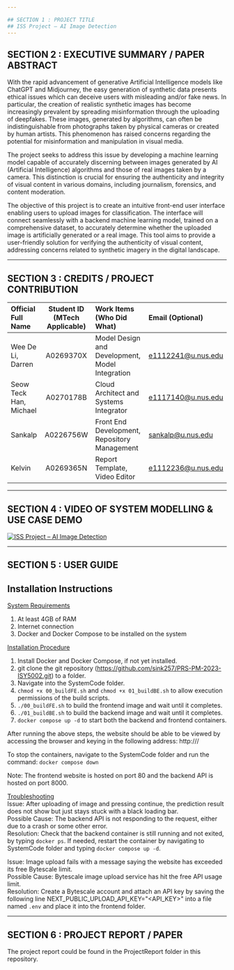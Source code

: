 ```yaml
---

## SECTION 1 : PROJECT TITLE
## ISS Project – AI Image Detection
---
```


## SECTION 2 : EXECUTIVE SUMMARY / PAPER ABSTRACT
With the rapid advancement of generative Artificial Intelligence models like ChatGPT and Midjourney, the easy generation of synthetic data presents ethical issues which can deceive users with misleading and/or fake news. In particular, the creation of realistic synthetic images has become increasingly prevalent by spreading misinformation through the uploading of deepfakes. These images, generated by algorithms, can often be indistinguishable from photographs taken by physical cameras or created by human artists. This phenomenon has raised concerns regarding the potential for misinformation and manipulation in visual media. 

The project seeks to address this issue by developing a machine learning model capable of accurately discerning between images generated by AI (Artificial Intelligence) algorithms and those of real images taken by a camera. This distinction is crucial for ensuring the authenticity and integrity of visual content in various domains, including journalism, forensics, and content moderation. 

The objective of this project is to create an intuitive front-end user interface enabling users to upload images for classification. The interface will connect seamlessly with a backend machine learning model, trained on a comprehensive dataset, to accurately determine whether the uploaded image is artificially generated or a real image. This tool aims to provide a user-friendly solution for verifying the authenticity of visual content, addressing concerns related to synthetic imagery in the digital landscape. 

---

## SECTION 3 : CREDITS / PROJECT CONTRIBUTION

| Official Full Name  | Student ID (MTech Applicable)  | Work Items (Who Did What) | Email (Optional) |
| :------------ |:---------------:| :-------------------------| :-----|
| Wee De Li, Darren | A0269370X | Model Design and Development, Model Integration | e1112241@u.nus.edu |
| Seow Teck Han, Michael | A0270178B | Cloud Architect and Systems Integrator | e1117140@u.nus.edu |
| Sankalp | A0226756W | Front End Development, Repository Management | sankalp@u.nus.edu |
| Kelvin | A0269365N | Report Template, Video Editor | e1112236@u.nus.edu |

---

## SECTION 4 : VIDEO OF SYSTEM MODELLING & USE CASE DEMO
[![ISS Project – AI Image Detection](https://img.youtube.com/vi/UKxGmrfKkME/0.jpg)](https://youtu.be/UKxGmrfKkME "PRS-PM-2023-ISY5002 ISS Project – AI Image Detection")

---

## SECTION 5 : USER GUIDE
## Installation Instructions 

<ins>System Requirements</ins>
1) At least 4GB of RAM 
2) Internet connection 
3) Docker and Docker Compose to be installed on the system 

<ins>Installation Procedure</ins>
1) Install Docker and Docker Compose, if not yet installed. 
2) git clone the git repository (https://github.com/sink257/PRS-PM-2023-ISY5002.git) to a folder. 
3) Navigate into the SystemCode folder.
4) `chmod +x 00_buildFE.sh` and `chmod +x 01_buildBE.sh` to allow execution permissions of the build scripts. 
5) `./00_buildFE.sh` to build the frontend image and wait until it completes. 
6) `./01_buildBE.sh` to build the backend image and wait until it completes. 
7) `docker compose up -d` to start both the backend and frontend containers. 

After running the above steps, the website should be able to be viewed by accessing the browser and keying in the following address: http://<IP address>/ 

To stop the containers, navigate to the SystemCode folder and run the command: 
`docker compose down`

Note: The frontend website is hosted on port 80 and the backend API is hosted on port 8000. 

 

<ins>Troubleshooting</ins>  
Issue: After uploading of image and pressing continue, the prediction result does not show but just stays stuck with a black loading bar.  
Possible Cause: The backend API is not responding to the request, either due to a crash or some other error.  
Resolution: Check that the backend container is still running and not exited, by typing `docker ps`. If needed, restart the container by navigating to SystemCode folder and typing `docker compose up -d`. 
 

Issue: Image upload fails with a message saying the website has exceeded its free Bytescale limit.  
Possible Cause: Bytescale image upload service has hit the free API usage limit.  
Resolution: Create a Bytescale account and attach an API key by saving the following line NEXT_PUBLIC_UPLOAD_API_KEY="<API_KEY>" into a file named `.env` and place it into the frontend folder.  

---
## SECTION 6 : PROJECT REPORT / PAPER

The project report could be found in the ProjectReport folder in this repository. 


